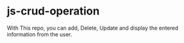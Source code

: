 # js-crud-operation
With This repo, you can add, Delete, Update and display the entered information  from the user.
